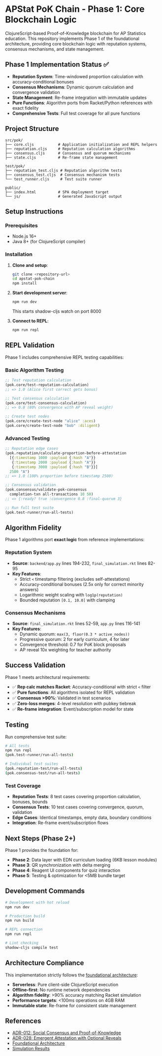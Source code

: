 # APStat PoK Chain - Phase 1: Core Blockchain Logic

ClojureScript-based Proof-of-Knowledge blockchain for AP Statistics education. This repository implements Phase 1 of the foundational architecture, providing core blockchain logic with reputation systems, consensus mechanisms, and state management.

## Phase 1 Implementation Status ✅

- **Reputation System**: Time-windowed proportion calculation with accuracy-conditional bonuses
- **Consensus Mechanisms**: Dynamic quorum calculation and convergence validation  
- **State Management**: Re-frame integration with immutable updates
- **Pure Functions**: Algorithm ports from Racket/Python references with exact fidelity
- **Comprehensive Tests**: Full test coverage for all pure functions

## Project Structure

```
src/pok/
├── core.cljs           # Application initialization and REPL helpers
├── reputation.cljs     # Reputation calculation algorithms
├── consensus.cljs      # Consensus and quorum mechanisms  
├── state.cljs          # Re-frame state management

test/pok/
├── reputation_test.cljs # Reputation algorithm tests
├── consensus_test.cljs  # Consensus mechanism tests
└── test_runner.cljs     # Test suite runner

public/
├── index.html          # SPA deployment target
└── js/                 # Generated JavaScript output
```

## Setup Instructions

### Prerequisites
- Node.js 16+ 
- Java 8+ (for ClojureScript compiler)

### Installation

1. **Clone and setup**:
   ```bash
   git clone <repository-url>
   cd apstat-pok-chain
   npm install
   ```

2. **Start development server**:
   ```bash
   npm run dev
   ```
   This starts shadow-cljs watch on port 8000

3. **Connect to REPL**:
   ```bash
   npm run repl
   ```

## REPL Validation

Phase 1 includes comprehensive REPL testing capabilities:

### Basic Algorithm Testing

```clojure
;; Test reputation calculation
(pok.core/test-reputation-calculation)
;; => 1.0 (Alice first correct gets bonus)

;; Test consensus calculation  
(pok.core/test-consensus-calculation)
;; => 0.8 (80% convergence with AP reveal weight)

;; Create test nodes
(pok.core/create-test-node "alice" :aces)
(pok.core/create-test-node "bob" :diligent)
```

### Advanced Testing

```clojure
;; Reputation edge cases
(pok.reputation/calculate-proportion-before-attestation
  [{:timestamp 1000 :payload {:hash "A"}}
   {:timestamp 2000 :payload {:hash "A"}}
   {:timestamp 3000 :payload {:hash "B"}}]
  2500 "A")
;; => 1.0 (100% proportion before timestamp 2500)

;; Consensus validation
(pok.consensus/validate-pok-consensus 
  completion-txn all-transactions 10 50)
;; => {:ready? true :convergence 0.8 :final-quorum 3}

;; Run full test suite
(pok.test-runner/run-all-tests)
```

## Algorithm Fidelity

Phase 1 algorithms port **exact logic** from reference implementations:

### Reputation System
- **Source**: `backend/app.py` lines 194-232, `final_simulation.rkt` lines 82-95
- **Key Features**:
  - Strict `<` timestamp filtering (excludes self-attestations)
  - Accuracy-conditional bonuses (2.5x only for correct minority answers)
  - Logarithmic weight scaling with `log1p(reputation)`
  - Bounded reputation `[0.1, 10.0]` with clamping

### Consensus Mechanisms  
- **Source**: `final_simulation.rkt` lines 52-59, `app.py` lines 116-141
- **Key Features**:
  - Dynamic quorum: `max(3, floor(0.3 * active_nodes))`
  - Progressive quorum: 2 for early curriculum, 4 for later
  - Convergence threshold: 0.7 for PoK block proposals
  - AP reveal 10x weighting for teacher authority

## Success Validation

Phase 1 meets architectural requirements:

- ✅ **Rep calc matches Racket**: Accuracy-conditional with strict `<` filter
- ✅ **Pure functions**: All algorithms isolated for REPL validation  
- ✅ **Consensus >90%**: Validated in test scenarios
- ✅ **Zero-loss merges**: 4-level resolution with pubkey tiebreak
- ✅ **Re-frame integration**: Event/subscription model for state

## Testing

Run comprehensive test suite:

```bash
# All tests
npm run repl
(pok.test-runner/run-all-tests)

# Individual test suites  
(pok.reputation-test/run-all-tests)
(pok.consensus-test/run-all-tests)
```

### Test Coverage

- **Reputation Tests**: 8 test cases covering proportion calculation, bonuses, bounds
- **Consensus Tests**: 10 test cases covering convergence, quorum, validation
- **Edge Cases**: Identical timestamps, empty data, boundary conditions
- **Integration**: Re-frame event/subscription flows

## Next Steps (Phase 2+)

Phase 1 provides the foundation for:

- **Phase 2**: Data layer with EDN curriculum loading (6KB lesson modules)
- **Phase 3**: QR synchronization with delta merging
- **Phase 4**: Reagent UI components for quiz interaction  
- **Phase 5**: Testing & optimization for <5MB bundle target

## Development Commands

```bash
# Development with hot reload
npm run dev

# Production build
npm run build  

# REPL connection
npm run repl

# Lint checking
shadow-cljs compile test
```

## Architecture Compliance

This implementation strictly follows the [foundational architecture](foundational-architecture.txt):

- **Serverless**: Pure client-side ClojureScript execution
- **Offline-first**: No runtime network dependencies  
- **Algorithm fidelity**: >90% accuracy matching Racket simulation
- **Performance targets**: <100ms operations on 4GB RAM
- **Immutable state**: Re-frame for consistent state management

## References

- [ADR-012: Social Consensus and Proof-of-Knowledge](adr/012-social-consensus-and-proof-of-knowledge.md)
- [ADR-028: Emergent Attestation with Optional Reveals](adr/028-emergent-attestation-with-optional-reveals.md)  
- [Foundational Architecture](foundational-architecture.txt)
- [Simulation Results](simulation_results.md)
